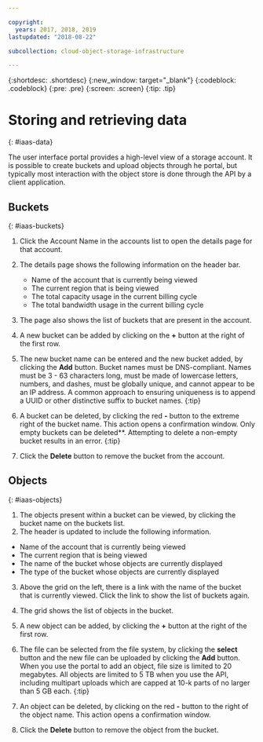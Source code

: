 ```yaml
---

copyright:
  years: 2017, 2018, 2019
lastupdated: "2018-08-22"

subcollection: cloud-object-storage-infrastructure

---
```

{:shortdesc: .shortdesc}
{:new_window: target="_blank"}
{:codeblock: .codeblock}
{:pre: .pre}
{:screen: .screen}
{:tip: .tip}


# Storing and retrieving data
{: #iaas-data}

The user interface portal provides a high-level view of a storage account. It is possible to create buckets and upload objects through he portal, but typically most interaction with the object store is done through the API by a client application.

## Buckets
{: #iaas-buckets}

1. Click the Account Name in the accounts list to open the details page for that account.
2. The details page shows the following information on the header bar.
   * Name of the account that is currently being viewed
   * The current region that is being viewed
   * The total capacity usage in the current billing cycle
   * The total bandwidth usage in the current billing cycle
3. The page also shows the list of buckets that are present in the account.
4. A new bucket can be added by clicking on the **+** button at the right of the first row.
5. The new bucket name can be entered and the new bucket added, by clicking the **Add** button.
   Bucket names must be DNS-compliant. Names must be 3 - 63 characters long, must be made of lowercase letters, numbers, and dashes, must be globally unique, and cannot appear to be an IP address. A common approach to ensuring uniqueness is to append a UUID or other distinctive suffix to bucket names.
   {:tip}

6. A bucket can be deleted, by clicking the red **-** button to the extreme right of the bucket name. This action opens a confirmation window.
   Only empty buckets can be deleted**. Attempting to delete a non-empty bucket results in an error.
   {:tip}

7. Click the **Delete** button to remove the bucket from the account.


## Objects
{: #iaas-objects}

1. The objects present within a bucket can be viewed, by clicking the bucket name on the buckets list.
2. The header is updated to include the following information.
  * Name of the account that is currently being viewed
  * The current region that is being viewed
  * The name of the bucket whose objects are currently displayed
  * The type of the bucket whose objects are currently displayed
3. Above the grid on the left, there is a link with the name of the bucket that is currently viewed. Click the link to show the list of buckets again.
4. The grid shows the list of objects in the bucket.
5. A new object can be added, by clicking the **+** button at the right of the first row.
6. The file can be selected from the file system, by clicking the **select** button and the new file can be uploaded by clicking the **Add** button.
   When you use the portal to add an object, file size is limited to 20 megabytes.
   All objects are limited to 5 TB when you use the API, including multipart uploads which are capped at 10-k parts of no larger than 5 GB each.
   {:tip}

7. An object can be deleted, by clicking on the red **-** button to the right of the object name. This action opens a confirmation window.
8. Click the **Delete** button to remove the object from the bucket.

